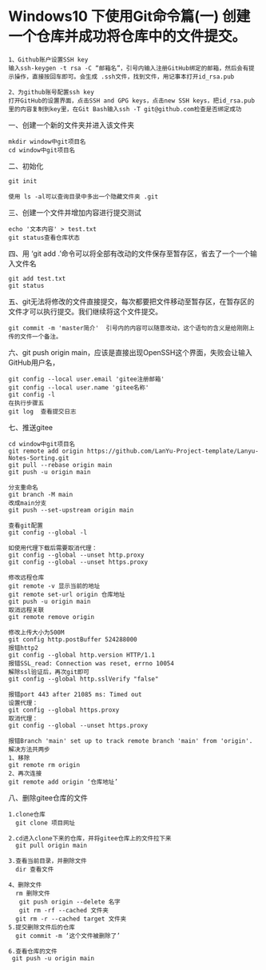 # Windows10 下使用Git命令篇(一) 创建一个仓库并成功将仓库中的文件提交。

```
1、Github账户设置SSH key
输入ssh-keygen -t rsa -C “邮箱名”，引号内输入注册GitHub绑定的邮箱，然后会有提示操作，直接按回车即可。会生成 .ssh文件，找到文件，用记事本打开id_rsa.pub

2、为github账号配置ssh key
打开GitHub的设置界面，点击SSH and GPG keys，点击new SSH keys，把id_rsa.pub里的内容复制到key里，在Git Bash输入ssh -T git@github.com检查是否绑定成功
```

一、创建一个新的文件夹并进入该文件夹

```
mkdir window中git项目名
cd window中git项目名
```

二、初始化

```
git init

使用 ls -al可以查询目录中多出一个隐藏文件夹 .git
```

三、创建一个文件并增加内容进行提交测试

```
echo '文本内容' > test.txt
git status查看仓库状态
```

四、用 ‘git add .’命令可以将全部有改动的文件保存至暂存区，省去了一个一个输入文件名

```
git add test.txt
git status
```

五、git无法将修改的文件直接提交，每次都要把文件移动至暂存区，在暂存区的文件才可以执行提交。我们继续将这个文件提交。

```
git commit -m 'master简介'  引号内的内容可以随意改动，这个语句的含义是给刚刚上传的文件一个备注。
```

六、git push origin main，应该是直接出现OpenSSH这个界面，失败会让输入GitHub用户名，

```
git config --local user.email 'gitee注册邮箱'
git config --local user.name 'gitee名称'
git config -l
在执行步骤五
git log  查看提交日志
```

七、推送gitee

```
cd window中git项目名
git remote add origin https://github.com/LanYu-Project-template/Lanyu-Notes-Sorting.git
git pull --rebase origin main
git push -u origin main

分支重命名
git branch -M main
改成main分支
git push --set-upstream origin main

查看git配置
git config --global -l  

如使用代理下载后需要取消代理：
git config --global --unset http.proxy
git config --global --unset https.proxy

修改远程仓库
git remote -v 显示当前的地址 
git remote set-url origin 仓库地址
git push -u origin main
取消远程关联
git remote remove origin 

修改上传大小为500M
git config http.postBuffer 524288000
报错http2
git config --global http.version HTTP/1.1
报错SSL_read: Connection was reset, errno 10054
解除ssl验证后，再次git即可
git config --global http.sslVerify "false"

报错port 443 after 21085 ms: Timed out
设置代理：
git config --global https.proxy
取消代理：
git config --global --unset https.proxy

报错Branch 'main' set up to track remote branch 'main' from 'origin'.
解决方法共两步
1、移除
git remote rm origin
2、再次连接
git remote add origin ‘仓库地址’
```

八、删除gitee仓库的文件

```
1.clone仓库
  git clone 项目网址

2.cd进入clone下来的仓库，并将gitee仓库上的文件拉下来
  git pull origin main
  
3.查看当前目录，并删除文件
  dir 查看文件

4、删除文件
  rm 删除文件
   git push origin --delete 名字
   git rm -rf --cached 文件夹
  git rm -r --cached target 文件夹
5.提交删除文件后的仓库
  git commit -m ‘这个文件被删除了’

6.查看仓库的文件
 git push -u origin main
```

